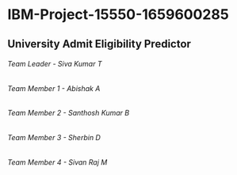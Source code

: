 # IBM-Project-15550-1659600285
## University Admit Eligibility Predictor
###### Team Leader - Siva Kumar T
###### Team Member 1 - Abishak A
###### Team Member 2 - Santhosh Kumar B
###### Team Member 3 - Sherbin D
###### Team Member 4 - Sivan Raj M
